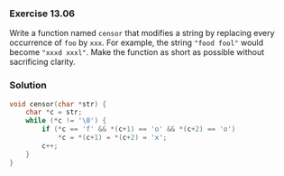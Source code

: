 ### Exercise 13.06
Write a function named `censor` that modifies a string by replacing every
occurrence of `foo` by `xxx`. For example, the string `"food fool"` would become
`"xxxd xxxl"`. Make the function as short as possible without sacrificing
clarity.

### Solution

```c
void censor(char *str) {
    char *c = str;
    while (*c != '\0') {
        if (*c == 'f' && *(c+1) == 'o' && *(c+2) == 'o')
            *c = *(c+1) = *(c+2) = 'x';
        c++;
    }
}
```
